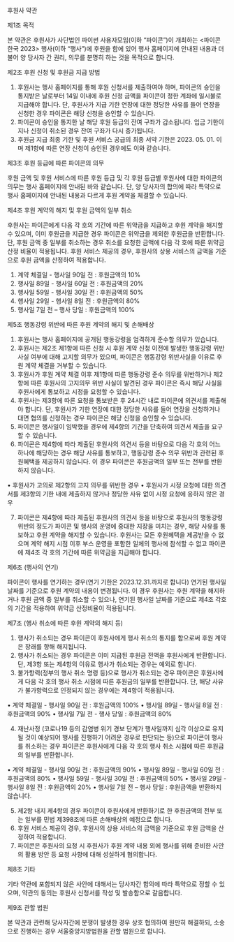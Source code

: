후원사 약관

제1조 목적

본 약관은 후원사가 사단법인 파이썬 사용자모임(이하 “파이콘”)이 개최하는 <파이콘 한국 2023> 행사(이하 “행사”)에 후원을 함에 있어 행사 홈페이지에 안내된 내용과 더불어 양 당사자 간 권리, 의무를 분명히 하는 것을 목적으로 합니다.

제2조 후원 신청 및 후원금 지급 방법

1.  후원사는 행사 홈페이지를 통해 후원 신청서를 제출하여야 하며, 파이콘의 승인을 통지받은 날로부터 14일 이내에 후원 신청 금액을 파이콘이 정한 계좌에 일시불로 지급해야 합니다. 단, 후원사가 지급 기한 연장에 대한 정당한 사유를 들어 연장을 신청한 경우 파이콘은 해당 신청을 승인할 수 있습니다.
2.  파이콘이 승인을 통지한 날 해당 후원 등급의 잔여 구좌가 감소됩니다. 입금 기한이 지나 신청이 취소된 경우 잔여 구좌가 다시 증가됩니다.
3.  후원금 지급 최종 기한 및 후원 서비스 공급의 최종 서약 기한은 2023\. 05. 01. 이며 제1항에 따른 연장 신청이 승인된 경우에도 이와 같습니다.

제3조 후원 등급에 따른 파이콘의 의무

후원 금액 및 후원 서비스에 따른 후원 등급 및 각 후원 등급별 후원사에 대한 파이콘의 의무는 행사 홈페이지에 안내된 바와 같습니다. 단, 양 당사자의 합의에 따라 특약으로 행사 홈페이지에 안내된 내용과 다르게 후원 계약을 체결할 수 있습니다.

 제4조 후원 계약의 해지 및 후원 금액의 일부 취소

후원사는 파이콘에게 다음 각 호의 기간에 따른 위약금을 지급하고 후원 계약을 해지할 수 있으며, 이미 후원금을 지급한 경우 파이콘은 위약금을 제외한 후원금을 반환합니다. 단, 후원 금액 중 일부를 취소하는 경우 취소를 요청한 금액에 다음 각 호에 따른 위약금 산정 비율이 적용됩니다. 후원 서비스 제공의 경우, 후원사의 상용 서비스의 금액을 기준으로 후원 금액을 산정하여 적용합니다.

1.  계약 체결일 - 행사일 90일 전 : 후원금액의 10%
2.  행사일 89일 - 행사일 60일 전 : 후원금액의 20%
3.  행사일 59일 - 행사일 30일 전 : 후원금액의 50%
4.  행사일 29일 - 행사일 8일 전 : 후원금액의 80%
5.  행사일 7일 전 – 행사 당일 : 후원금액의 100%

제5조 행동강령 위반에 따른 후원 계약의 해지 및 손해배상

1.  후원사는 행사 홈페이지에 공개된 행동강령을 엄격하게 준수할 의무가 있습니다.
2.  후원사는 제2조 제1항에 따른 신청 시 후원 계약 신청 이전에 발생한 행동강령 위반사실 여부에 대해 고지할 의무가 있으며, 파이콘은 행동강령 위반사실을 이유로 후원 계약 체결을 거부할 수 있습니다.
3.  후원사가 후원 계약 체결 이후 제1항에 따른 행동강령 준수 의무를 위반하거나 제2항에 따른 후원사의 고지의무 위반 사실이 발견된 경우 파이콘은 즉시 해당 사실을 후원사에게 통보하고 시정을 요청할 수 있습니다.
4.  후원사는 제3항에 따른 요청을 통보받은 후 24시간 내로 파이콘에 의견서를 제출해야 합니다. 단, 후원사가 기한 연장에 대한 정당한 사유를 들어 연장을 신청하거나 대면 협의를 신청하는 경우 파이콘은 해당 신청을 승인할 수 있습니다.
5.  파이콘은 행사일이 임박했을 경우에 제4항의 기간을 단축하여 의견서 제출을 요구할 수 있습니다.
6.  파이콘은 제4항에 따라 제출된 후원사의 의견서 등을 바탕으로 다음 각 호의 어느 하나에 해당하는 경우 해당 사유를 통보하고, 행동강령 준수 의무 위반과 관련된 후원혜택을 제공하지 않습니다. 이 경우 파이콘은 후원금액의 일부 또는 전부를 반환하지 않습니다.

•   후원사가 고의로 제2항의 고지 의무를 위반한 경우
•   후원사가 시정 요청에 대한 의견서를 제3항의 기한 내에 제출하지 않거나 정당한 사유 없이 시정 요청에 응하지 않은 경우

7.  파이콘은 제4항에 따라 제출된 후원사의 의견서 등을 바탕으로 후원사의 행동강령 위반의 정도가 파이콘 및 행사의 운영에 중대한 지장을 미치는 경우, 해당 사유를 통보하고 후원 계약을 해지할 수 있습니다. 후원사는 모든 후원혜택을 제공받을 수 없으며 계약 해지 시점 이후 부스 운영을 포함한 일체의 행사에 참석할 수 없고 파이콘에 제4조 각 호의 기간에 따른 위약금을 지급해야 합니다.

제6조 (행사의 연기)

파이콘이 행사를 연기하는 경우(연기 기한은 2023.12.31.까지로 합니다) 연기된 행사일 날짜를 기준으로 후원 계약의 내용이 변경됩니다. 이 경우 후원사는 후원 계약을 해지하거나 후원 금액 중 일부를 취소할 수 있으나, 연기된 행사일 날짜를 기준으로 제4조 각호의 기간을 적용하여 위약금 산정비율이 적용됩니다.


제7조 (행사 취소에 따른 후원 계약의 해지 등)

1.  행사가 취소되는 경우 파이콘이 후원사에게 행사 취소의 통지를 함으로써 후원 계약은 장래를 향해 해지됩니다.
2.  행사가 취소되는 경우 파이콘은 이미 지급된 후원금 전액을 후원사에게 반환합니다. 단, 제3항 또는 제4항의 이유로 행사가 취소되는 경우는 예외로 합니다.
3.  불가항력(정부의 행사 취소 명령 등)으로 행사가 취소되는 경우 파이콘은 후원사에게 다음 각 호의 행사 취소 시점에 따른 후원금의 일부를 반환합니다. 단, 해당 사유가 불가항력으로 인정되지 않는 경우에는 제4항이 적용됩니다.

•   계약 체결일 - 행사일 90일 전 : 후원금액의 100%
•   행사일 89일 - 행사일 8일 전 : 후원금액의 90%
•   행사일 7일 전 - 행사 당일 : 후원금액의 80%

4.  재난사정 (코로나19 등의 감염병 위기 경보 단계가 행사일까지 심각 이상으로 유지될 것이 예상되어 행사를 진행하기 어려운 경우로 판단되는 등)으로 파이콘이 행사를 취소하는 경우 파이콘은 후원사에게 다음 각 호의 행사 취소 시점에 따른 후원금의 일부를 반환합니다.

•   계약 체결일 - 행사일 90일 전 : 후원금액의 90%
•   행사일 89일 - 행사일 60일 전 : 후원금액의 80%
•   행사일 59일 - 행사일 30일 전 : 후원금액의 50%
•   행사일 29일 - 행사일 8일 전 : 후원금액의 20%
•   행사일 7일 전 – 행사 당일 : 후원금액을 반환하지 않습니다.

5.  제2항 내지 제4항의 경우 파이콘이 후원사에게 반환하기로 한 후원금액의 전부 또는 일부를 민법 제398조에 따른 손해배상의 예정으로 합니다.
6.  후원 서비스 제공의 경우, 후원사의 상용 서비스의 금액을 기준으로 후원 금액을 산정하여 적용합니다.
7.  파이콘은 후원사의 요청 시 후원사가 후원 계약 내용 외에 행사를 위해 준비한 사안의 활용 방안 등 요청 사항에 대해 성실하게 협의합니다.

제8조 기타

기타 약관에 포함되지 않은 사안에 대해서는 당사자간 합의에 따라 특약으로 정할 수 있으며, 약관의 동의는 후원사 신청서를 작성 및 발송함으로 갈음합니다.

제9조 관할 법원

본 약관과 관련해 당사자간에 분쟁이 발생한 경우 상호 협의하여 원만히 해결하되, 소송으로 진행하는 경우 서울중앙지방법원을 관할 법원으로 합니다.
